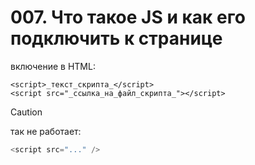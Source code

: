 # 007. Что такое JS и как его подключить к странице

включение в HTML:

````
<script>_текст_скрипта_</script>
<script src="_ссылка_на_файл_скрипта_"></script>
````

> [!CAUTION]
> так не работает:

```javascript
<script src="..." />
````
